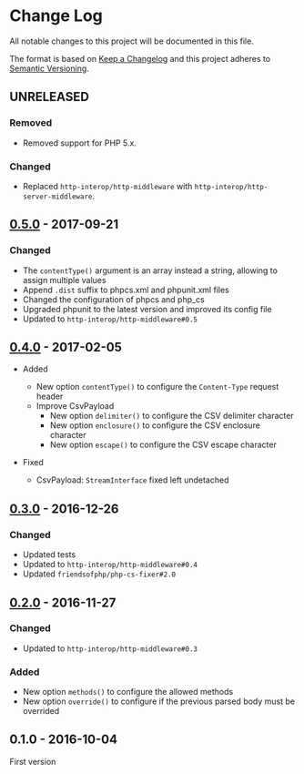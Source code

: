 # Change Log
All notable changes to this project will be documented in this file.

The format is based on [Keep a Changelog](http://keepachangelog.com/)
and this project adheres to [Semantic Versioning](http://semver.org/).

## UNRELEASED

### Removed

* Removed support for PHP 5.x.

### Changed

* Replaced `http-interop/http-middleware` with  `http-interop/http-server-middleware`.

## [0.5.0] - 2017-09-21

### Changed

* The `contentType()` argument is an array instead a string, allowing to assign multiple values
* Append `.dist` suffix to phpcs.xml and phpunit.xml files
* Changed the configuration of phpcs and php_cs
* Upgraded phpunit to the latest version and improved its config file
* Updated to `http-interop/http-middleware#0.5`

## [0.4.0] - 2017-02-05

* Added
  * New option `contentType()` to configure the `Content-Type` request header
  * Improve CsvPayload
    - New option `delimiter()` to configure the CSV delimiter character
    - New option `enclosure()` to configure the CSV enclosure character
    - New option `escape()` to configure the CSV escape character

* Fixed
  * CsvPayload: `StreamInterface` fixed left undetached

## [0.3.0] - 2016-12-26

### Changed

* Updated tests
* Updated to `http-interop/http-middleware#0.4`
* Updated `friendsofphp/php-cs-fixer#2.0`

## [0.2.0] - 2016-11-27

### Changed

* Updated to `http-interop/http-middleware#0.3`

### Added

* New option `methods()` to configure the allowed methods
* New option `override()` to configure if the previous parsed body must be overrided

## 0.1.0 - 2016-10-04

First version

[0.5.0]: https://github.com/middlewares/payload/compare/v0.4.0...v0.5.0
[0.4.0]: https://github.com/middlewares/payload/compare/v0.3.0...v0.4.0
[0.3.0]: https://github.com/middlewares/payload/compare/v0.2.0...v0.3.0
[0.2.0]: https://github.com/middlewares/payload/compare/v0.1.0...v0.2.0
